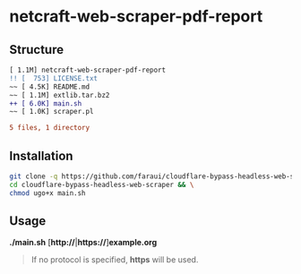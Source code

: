 # netcraft-web-scraper-pdf-report

## Structure
```diff
[ 1.1M] netcraft-web-scraper-pdf-report
!! [  753] LICENSE.txt
~~ [ 4.5K] README.md
~~ [ 1.1M] extlib.tar.bz2
++ [ 6.0K] main.sh
~~ [ 1.0K] scraper.pl

5 files, 1 directory
```

## Installation
```bash
git clone -q https://github.com/faraui/cloudflare-bypass-headless-web-scraper.git && \
cd cloudflare-bypass-headless-web-scraper && \
chmod ugo+x main.sh
```

## Usage
**./main.sh** [**http://**|**https://**]**example.org**
> If no protocol is specified, **https** will be used.
